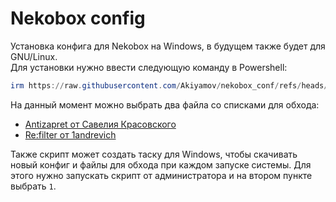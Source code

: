 # Nekobox config

Установка конфига для Nekobox на Windows, в будущем также будет для GNU/Linux.  
Для установки нужно ввести следующую команду в Powershell:
```powershell
irm https://raw.githubusercontent.com/Akiyamov/nekobox_conf/refs/heads/main/setup_conf.ps1 | iex
```
На данный момент можно выбрать два файла со списками для обхода:
* [Antizapret от Савелия Красовского](https://github.com/savely-krasovsky/antizapret-sing-box)
* [Re:filter от 1andrevich](https://github.com/1andrevich/Re-filter-lists)  

Также скрипт может создать таску для Windows, чтобы скачивать новый конфиг и файлы для обхода при каждом запуске системы. Для этого нужно запускать скрипт от администратора и на втором пункте выбрать `1`.